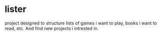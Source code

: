 # lister
project designed to structure lists of games i want to play, books i want to read, etc. And find new projects i intrested in.
